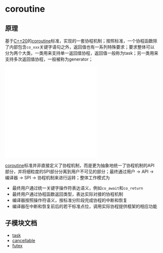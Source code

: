 # coroutine

## 原理

基于[C++20](https://en.cppreference.com/w/cpp/20)的[coroutine](https://en.cppreference.com/w/cpp/language/coroutines)标准，实现的一套协程机制；按照标准，一个协程函数除了内部包含`co_xxx`关键字语句之外，返回值也有一系列特殊要求；要求整体可以分为两个大类，一类用来支持单一返回值协程，返回值一般称为task；另一类用来支持多次返回值协程，一般被称为generator；

![](images/promise.md)
![](images/awaitable.md)

[coroutine](https://en.cppreference.com/w/cpp/language/coroutines)标准并非直接定义了协程机制，而是更为抽象地统一了协程机制的API部分，并将细粒度的SPI部分分离到用户不可见的部分；最终通过用户 -> API -> 编译器 -> SPI -> 协程机制来进行运转；整体工作模式为
- 最终用户通过统一关键字操作符表达语义，例如`co_await`和`co_return`
- 最终用户通过协程函数返回类型，表达实际对接的协程机制
- 编译器按照操作符语义，按标准分阶段完成协程的中断和恢复
- 编译器在中断和恢复前后的若干标准点位，调用实际协程提供框架的相应功能

## 子模块文档

- [task](task.md)
- [cancellable](cancellable.md)
- [futex](futex.md)
